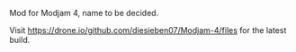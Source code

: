 Mod for Modjam 4, name to be decided.

Visit https://drone.io/github.com/diesieben07/Modjam-4/files for the latest build.